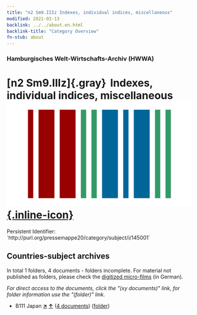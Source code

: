 ```yaml
---
title: "n2 Sm9.IIIz Indexes, individual indices, miscellaneous"
modified: 2021-03-13
backlink: ../../about.en.html
backlink-title: "Category Overview"
fn-stub: about
---
```


### Hamburgisches Welt-Wirtschafts-Archiv (HWWA)

# [n2 Sm9.IIIz]{.gray}&#8201; Indexes, individual indices, miscellaneous &#160; [![Wikidata](/images/Wikidata-logo.svg "Wikidata"){.inline-icon}](http://www.wikidata.org/entity/Q104710496)

<div class="hint">Persistent Identifier: `http://purl.org/pressemappe20/category/subject/i/145001`</div>







## Countries-subject archives





In total 1 folders, 4 documents - folders incomplete.
For material not published as folders, please check the [digitized micro-films](/film/h1_sh.de.html) (in German).

_For direct access to the documents, click the "(xy documents)" link, for folder information use the "(folder)" link._


- B111 Japan [**&nearr;**](../../../geo/i/141272/about.en.html "Japan (all folders)") [**&uarr;**](../../../geo/about.en.html#B111 "Country category system") (<a href="https://pm20.zbw.eu/iiifview/folder/sh/141272,145001" title="about: Japan : Indexes, individual indices, miscellaneous" target="_blank">4 documents</a>) ([folder](../../../../folder/sh/1412xx/141272/1450xx/145001/about.en.html))








